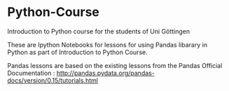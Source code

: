 # Python-Course
Introduction to Python course for the students of Uni Göttingen


These are Ipython Notebooks for lessons for using Pandas libarary in Python as part of Introduction to Python Course. 


Pandas lessons are based on the existing lessons from the Pandas Official Documentation : http://pandas.pydata.org/pandas-docs/version/0.15/tutorials.html
